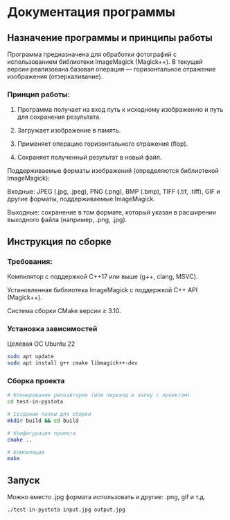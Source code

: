 # Документация программы
## Назначение программы и принципы работы
Программа предназначена для обработки фотографий с использованием библиотеки ImageMagick (Magick++). В текущей версии реализована базовая операция — горизонтальное отражение изображения (отзеркаливание).

### Принцип работы:

1. Программа получает на вход путь к исходному изображению и путь для сохранения результата.

2. Загружает изображение в память.

3. Применяет операцию горизонтального отражения (flop).

4. Сохраняет полученный результат в новый файл.

Поддерживаемые форматы изображений (определяются библиотекой ImageMagick):

Входные: JPEG (.jpg, .jpeg), PNG (.png), BMP (.bmp), TIFF (.tif, .tiff), GIF и другие форматы, поддерживаемые ImageMagick.

Выходные: сохранение в том формате, который указан в расширении выходного файла (например, .png, .jpg).

## Инструкция по сборке
### Требования:

Компилятор с поддержкой C++17 или выше (g++, clang, MSVC).

Установленная библиотека ImageMagick с поддержкой C++ API (Magick++).

Система сборки CMake версии ≥ 3.10.

### Установка зависимостей

Целевая ОС Ubuntu 22

```bash
sudo apt update
sudo apt install g++ cmake libmagick++-dev
```

### Сборка проекта

```bash
# Клонирование репозитория (или переход в папку с проектом)
cd test-in-pystota

# Создание папки для сборки
mkdir build && cd build

# Конфигурация проекта
cmake ..

# Компиляция
make
```

## Запуск

Можно вместо .jpg формата использовать и другие: .png, gif и т.д.

```bash
./test-in-pystota input.jpg output.jpg
```

